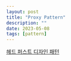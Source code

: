 ```yaml
---
layout: post
title: "Proxy Pattern"
description: ""
date: 2023-05-08
tags: [pattern]
---
```


<a href="http://www.yes24.com/Product/Goods/108192370">헤드 퍼스트 디자인 패턴</a>
